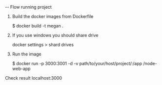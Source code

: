 -- Flow running project

1. Build the docker images from Dockerfile
	
	$ docker build -t megan .

2. If you use windows you should share drive
	
	docker settings > shard drives

3. Run the image

	$ docker run -p 3000:3001 -d -v path/to/your/host/project/:/app <your username>/node-web-app

Check result localhost:3000